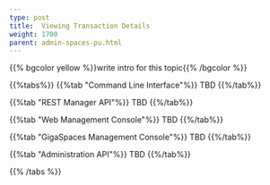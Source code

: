 ```yaml
---
type: post
title:  Viewing Transaction Details
weight: 1700
parent: admin-spaces-pu.html
---
```

 
 
{{% bgcolor yellow %}}write intro for this topic{{% /bgcolor %}}

 


{{%tabs%}}
{{%tab "Command Line Interface"%}}
TBD
{{%/tab%}}

{{%tab "REST Manager API"%}}
TBD
{{%/tab%}}


{{%tab "Web Management Console"%}}
TBD
{{%/tab%}}


{{%tab "GigaSpaces Management Console"%}}
TBD
{{%/tab%}}


{{%tab "Administration API"%}}
TBD
{{%/tab%}}

{{% /tabs %}}
  